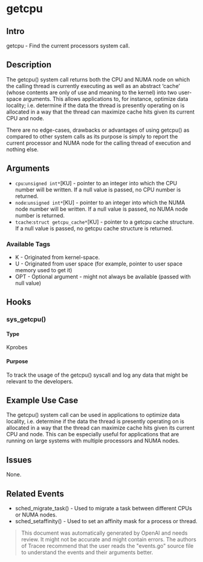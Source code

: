 
# getcpu

## Intro

getcpu - Find the current processors system call.

## Description

The getcpu() system call returns both the CPU and NUMA node on which the calling thread is currently executing as well as an abstract ‘cache’ (whose contents are only of use and meaning to the kernel) into two user-space arguments. This allows applications to, for instance, optimize data locality; i.e. determine if the data the thread is presently operating on is allocated in a way that the thread can maximize cache hits given its current CPU and node.

There are no edge-cases, drawbacks or advantages of using getcpu() as compared to other system calls as its purpose is simply to report the current processor and NUMA node for the calling thread of execution and nothing else.

## Arguments

* `cpu`:`unsigned int*`[KU] - pointer to an integer into which the CPU number will be written. If a null value is passed, no CPU number is returned.
* `node`:`unsigned int*`[KU] - pointer to an integer into which the NUMA node number will be written. If a null value is passed, no NUMA node number is returned.
* `tcache`:`struct getcpu_cache*`[KU] - pointer to a getcpu cache structure. If a null value is passed, no getcpu cache structure is returned.

### Available Tags

* K - Originated from kernel-space.
* U - Originated from user space (for example, pointer to user space memory used to get it)
* OPT - Optional argument - might not always be available (passed with null value)

## Hooks

### sys_getcpu()

#### Type
Kprobes
#### Purpose
To track the usage of the getcpu() syscall and log any data that might be relevant to the developers.

## Example Use Case

The getcpu() system call can be used in applications to optimize data locality, i.e. determine if the data the thread is presently operating on is allocated in a way that the thread can maximize cache hits given its current CPU and node. This can be especially useful for applications that are running on large systems with multiple processors and NUMA nodes.

## Issues

None.

## Related Events

* sched_migrate_task() - Used to migrate a task between different CPUs or NUMA nodes. 
* sched_setaffinity() - Used to set an affinity mask for a process or thread.

> This document was automatically generated by OpenAI and needs review. It might
> not be accurate and might contain errors. The authors of Tracee recommend that
> the user reads the "events.go" source file to understand the events and their
> arguments better.
